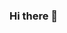 ### Hi there 👋

<!--
**dwkang92/dwkang92** is a ✨ _special_ ✨ repository because its `README.md` (this file) appears on your GitHub profile.

Here are some ideas to get you started:

- 🔭 I’m currently working on Chemical Industry and responsible for overseas sales & marketing in APAC region.
- 🌱 I’m currently learning Javascript, HTML/CSS, React, Node.js as a hobby.
- 💬 Can speak Korean, English, Japanese and a little German!
- 📫 How to reach me: dwkang921[at]gmail.com or you can just visit my linkedin and my blog as below:
     Linkedin: https://www.linkedin.com/in/dongwoo-kang-925802165/
     Blog: https://dwkang921-coding-challenge.tistory.com/
- 😄 Pronouns: A journey of a thousand miles begins with a single step.
